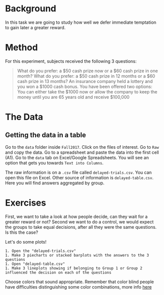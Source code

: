 # Background

In this task we are going to study how well we defer immediate temptation to gain later a greater reward.  

# Method

For this experiment, subjects received the following 3 questions:

> What do you prefer: a $50 cash prize now or a $60 cash prize in one month?
> What do you prefer: a $50 cash prize in 12 months or a $60 cash prize in 13 months?
> An insurance company held a lottery and you won a $1000 cash bonus. You have been offered two options: You can either take the $1000 now or allow the company to keep the money until you are 65 years old and receive $100,000


# The Data

## Getting the data in a table

Go to the `data` folder inside `Fall2017`. Click on the files of interest. Go to `Raw` and copy the data. Go to a spreadsheet and paste the data into the first cell (A1). Go to the `data` tab on Excel/Google Spreadsheets. You will see an option that gets you towards `Text into Columns`.

The raw information is on a `.csv` file called `delayed-trials.csv`. You can open this file on Excel. Other source of information is `delayed-table.csv`. Here you will find answers aggregated by group.

# Exercises

First, we want to take a look at how people decide, can they wait for a greater reward or not?
Second we want to do a control, we would expect the groups to take equal decisions, after all they were the same questions. Is this the case?

Let's do some plots!

```
1. Open the "delayed-trials.csv" 
1. Make 3 piecharts or stacked barplots with the answers to the 3 questions
1. Open "delayed-table.csv"
1. Make 3 lineplots showing if belonging to Group 1 or Group 2 influenced the decision on each of the questions
```

Choose colors that sound appropriate. Remember that color blind people have difficulties distinguishing some color combinations, more info [here](https://www.robotswillkillusall.org/static/flabpal-colorblind.png)

